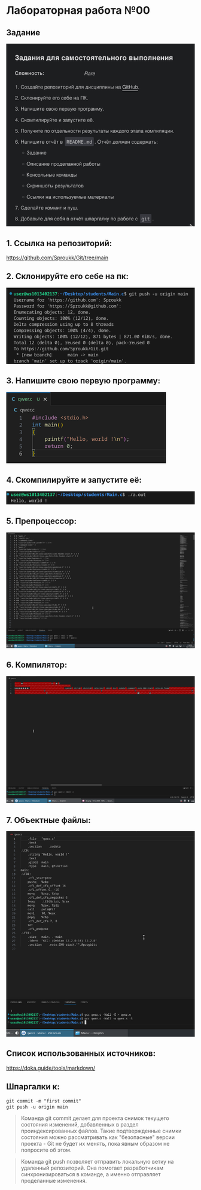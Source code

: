 # Лабораторная работа №00
## Задание 

![Alt text](Zadanie1.png)

## 1. Ссылка на репозиторий:
https://github.com/Sproukk/Git/tree/main

## 2. Склонируйте его себе на пк:
![Alt text](token.png)

## 3. Напишите свою первую программу:
![Alt text](program.png)

## 4. Скомпилируйте и запустите её:

![Alt text](hellowrld.png)

## 5. Препроцессор:

![Alt text](33.png)

## 6. Компилятор:

![Alt text](red.png)

## 7. Объектные файлы:

![Alt text](data.png)


## Список использованных источников:
https://doka.guide/tools/markdown/

## Шпаргалки к:
```shell
git commit -m "first commit"
git push -u origin main
```

> Команда git commit делает для проекта снимок текущего состояния изменений, добавленных в раздел проиндексированных файлов. Такие подтвержденные снимки состояния можно рассматривать как "безопасные" версии проекта - Git не будет их менять, пока явным образом не попросите об этом.

> Команда git push позволяет отправить локальную ветку на удаленный репозиторий. Она помогает разработчикам синхронизироваться в команде, а именно отправляет проделанные изменения.






